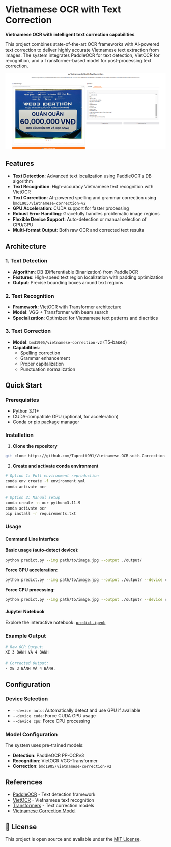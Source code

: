 # Vietnamese OCR with Text Correction

**Vietnamese OCR with intelligent text correction capabilities**

This project combines state-of-the-art OCR frameworks with AI-powered text correction to deliver highly accurate Vietnamese text extraction from images. The system integrates PaddleOCR for text detection, VietOCR for recognition, and a Transformer-based model for post-processing text correction.

![gradio_view](gradio_view.png)

## Features

-  **Text Detection**: Advanced text localization using PaddleOCR's DB algorithm
-  **Text Recognition**: High-accuracy Vietnamese text recognition with VietOCR
-  **Text Correction**: AI-powered spelling and grammar correction using `bmd1905/vietnamese-correction-v2`
-  **GPU Acceleration**: CUDA support for faster processing
-  **Robust Error Handling**: Gracefully handles problematic image regions
-  **Flexible Device Support**: Auto-detection or manual selection of CPU/GPU
-  **Multi-format Output**: Both raw OCR and corrected text results

##  Architecture

### 1. Text Detection
- **Algorithm**: DB (Differentiable Binarization) from PaddleOCR
- **Features**: High-speed text region localization with padding optimization
- **Output**: Precise bounding boxes around text regions

### 2. Text Recognition  
- **Framework**: VietOCR with Transformer architecture
- **Model**: VGG + Transformer with beam search
- **Specialization**: Optimized for Vietnamese text patterns and diacritics

### 3. Text Correction
- **Model**: `bmd1905/vietnamese-correction-v2` (T5-based)
- **Capabilities**: 
  - Spelling correction
  - Grammar enhancement
  - Proper capitalization
  - Punctuation normalization

##  Quick Start

### Prerequisites
- Python 3.11+
- CUDA-compatible GPU (optional, for acceleration)
- Conda or pip package manager

### Installation

1. **Clone the repository**
```bash
git clone https://github.com/Tuprott991/Vietnamese-OCR-with-Correction
```

2. **Create and activate conda environment**
```bash
# Option 1: Full environment reproduction
conda env create -f environment.yml
conda activate ocr

# Option 2: Manual setup
conda create -n ocr python=3.11.9
conda activate ocr
pip install -r requirements.txt
```

### Usage

#### Command Line Interface

**Basic usage (auto-detect device):**
```bash
python predict.py --img path/to/image.jpg --output ./output/
```

**Force GPU acceleration:**
```bash
python predict.py --img path/to/image.jpg --output ./output/ --device cuda
```

**Force CPU processing:**
```bash
python predict.py --img path/to/image.jpg --output ./output/ --device cpu
```

#### Jupyter Notebook
Explore the interactive notebook: [`predict.ipynb`](predict.ipynb)

### Example Output

```bash
# Raw OCR Output:
XE 3 BÁNH VÀ 4 BANH

# Corrected Output:
- XE 3 BÁNH VÀ 4 BÁNH.
```

## Configuration

### Device Selection
- `--device auto`: Automatically detect and use GPU if available
- `--device cuda`: Force CUDA GPU usage  
- `--device cpu`: Force CPU processing

### Model Configuration
The system uses pre-trained models:
- **Detection**: PaddleOCR PP-OCRv3
- **Recognition**: VietOCR VGG-Transformer
- **Correction**: `bmd1905/vietnamese-correction-v2`

## References

- [PaddleOCR](https://github.com/PaddlePaddle/PaddleOCR) - Text detection framework
- [VietOCR](https://github.com/pbcquoc/vietocr) - Vietnamese text recognition
- [Transformers](https://huggingface.co/transformers/) - Text correction models
- [Vietnamese Correction Model](https://huggingface.co/bmd1905/vietnamese-correction-v2)

## 📄 License

This project is open source and available under the [MIT License](LICENSE).
